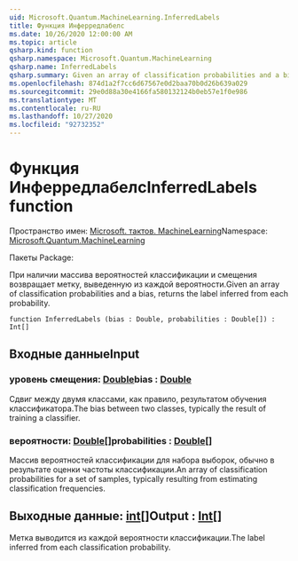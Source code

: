 ```yaml
---
uid: Microsoft.Quantum.MachineLearning.InferredLabels
title: Функция Инферредлабелс
ms.date: 10/26/2020 12:00:00 AM
ms.topic: article
qsharp.kind: function
qsharp.namespace: Microsoft.Quantum.MachineLearning
qsharp.name: InferredLabels
qsharp.summary: Given an array of classification probabilities and a bias, returns the label inferred from each probability.
ms.openlocfilehash: 874d1a2f7cc6d67567e0d2baa70b0d26b639a029
ms.sourcegitcommit: 29e0d88a30e4166fa580132124b0eb57e1f0e986
ms.translationtype: MT
ms.contentlocale: ru-RU
ms.lasthandoff: 10/27/2020
ms.locfileid: "92732352"
---
```

# <a name="inferredlabels-function"></a><span data-ttu-id="e93ab-102">Функция Инферредлабелс</span><span class="sxs-lookup"><span data-stu-id="e93ab-102">InferredLabels function</span></span>

<span data-ttu-id="e93ab-103">Пространство имен: [Microsoft. тактов. MachineLearning](xref:Microsoft.Quantum.MachineLearning)</span><span class="sxs-lookup"><span data-stu-id="e93ab-103">Namespace: [Microsoft.Quantum.MachineLearning](xref:Microsoft.Quantum.MachineLearning)</span></span>

<span data-ttu-id="e93ab-104">Пакеты [](https://nuget.org/packages/)</span><span class="sxs-lookup"><span data-stu-id="e93ab-104">Package: [](https://nuget.org/packages/)</span></span>


<span data-ttu-id="e93ab-105">При наличии массива вероятностей классификации и смещения возвращает метку, выведенную из каждой вероятности.</span><span class="sxs-lookup"><span data-stu-id="e93ab-105">Given an array of classification probabilities and a bias, returns the label inferred from each probability.</span></span>

```qsharp
function InferredLabels (bias : Double, probabilities : Double[]) : Int[]
```


## <a name="input"></a><span data-ttu-id="e93ab-106">Входные данные</span><span class="sxs-lookup"><span data-stu-id="e93ab-106">Input</span></span>

### <a name="bias--double"></a><span data-ttu-id="e93ab-107">уровень смещения: [Double](xref:microsoft.quantum.lang-ref.double)</span><span class="sxs-lookup"><span data-stu-id="e93ab-107">bias : [Double](xref:microsoft.quantum.lang-ref.double)</span></span>

<span data-ttu-id="e93ab-108">Сдвиг между двумя классами, как правило, результатом обучения классификатора.</span><span class="sxs-lookup"><span data-stu-id="e93ab-108">The bias between two classes, typically the result of training a classifier.</span></span>


### <a name="probabilities--double"></a><span data-ttu-id="e93ab-109">вероятности: [Double](xref:microsoft.quantum.lang-ref.double)[]</span><span class="sxs-lookup"><span data-stu-id="e93ab-109">probabilities : [Double](xref:microsoft.quantum.lang-ref.double)[]</span></span>

<span data-ttu-id="e93ab-110">Массив вероятностей классификации для набора выборок, обычно в результате оценки частоты классификации.</span><span class="sxs-lookup"><span data-stu-id="e93ab-110">An array of classification probabilities for a set of samples, typically resulting from estimating classification frequencies.</span></span>



## <a name="output--int"></a><span data-ttu-id="e93ab-111">Выходные данные: [int](xref:microsoft.quantum.lang-ref.int)[]</span><span class="sxs-lookup"><span data-stu-id="e93ab-111">Output : [Int](xref:microsoft.quantum.lang-ref.int)[]</span></span>

<span data-ttu-id="e93ab-112">Метка выводится из каждой вероятности классификации.</span><span class="sxs-lookup"><span data-stu-id="e93ab-112">The label inferred from each classification probability.</span></span>